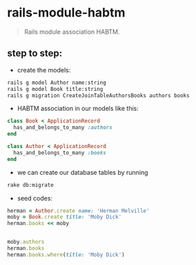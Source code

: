 # rails-module-habtm
> Rails module association HABTM.

## step to step:
+ create the models:
```bash
rails g model Author name:string
rails g model Book title:string
rails g migration CreateJoinTableAuthorsBooks authors books
```
+ HABTM association in our models like this:
```rb
class Book < ApplicationRecord
  has_and_belongs_to_many :authors
end

class Author < ApplicationRecord
  has_and_belongs_to_many :books
end
```

+ we can create our database tables by running
```bash
rake db:migrate
```

+ seed codes:
```rb
herman = Author.create name: 'Herman Melville'
moby = Book.create title: 'Moby Dick'
herman.books << moby


moby.authors
herman.books
herman.books.where(title: 'Moby Dick')
```